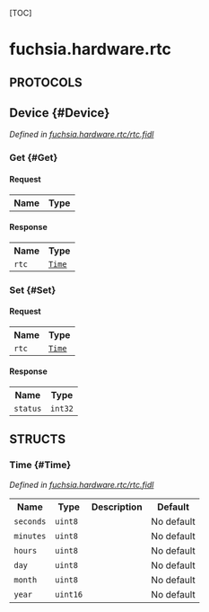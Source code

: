 [TOC]

# fuchsia.hardware.rtc


## **PROTOCOLS**

## Device {#Device}
*Defined in [fuchsia.hardware.rtc/rtc.fidl](https://fuchsia.googlesource.com/fuchsia/+/master/zircon/system/fidl/fuchsia-hardware-rtc/rtc.fidl#19)*


### Get {#Get}


#### Request
<table>
    <tr><th>Name</th><th>Type</th></tr>
    </table>


#### Response
<table>
    <tr><th>Name</th><th>Type</th></tr>
    <tr>
            <td><code>rtc</code></td>
            <td>
                <code><a class='link' href='#Time'>Time</a></code>
            </td>
        </tr></table>

### Set {#Set}


#### Request
<table>
    <tr><th>Name</th><th>Type</th></tr>
    <tr>
            <td><code>rtc</code></td>
            <td>
                <code><a class='link' href='#Time'>Time</a></code>
            </td>
        </tr></table>


#### Response
<table>
    <tr><th>Name</th><th>Type</th></tr>
    <tr>
            <td><code>status</code></td>
            <td>
                <code>int32</code>
            </td>
        </tr></table>



## **STRUCTS**

### Time {#Time}
*Defined in [fuchsia.hardware.rtc/rtc.fidl](https://fuchsia.googlesource.com/fuchsia/+/master/zircon/system/fidl/fuchsia-hardware-rtc/rtc.fidl#9)*





<table>
    <tr><th>Name</th><th>Type</th><th>Description</th><th>Default</th></tr><tr>
            <td><code>seconds</code></td>
            <td>
                <code>uint8</code>
            </td>
            <td></td>
            <td>No default</td>
        </tr><tr>
            <td><code>minutes</code></td>
            <td>
                <code>uint8</code>
            </td>
            <td></td>
            <td>No default</td>
        </tr><tr>
            <td><code>hours</code></td>
            <td>
                <code>uint8</code>
            </td>
            <td></td>
            <td>No default</td>
        </tr><tr>
            <td><code>day</code></td>
            <td>
                <code>uint8</code>
            </td>
            <td></td>
            <td>No default</td>
        </tr><tr>
            <td><code>month</code></td>
            <td>
                <code>uint8</code>
            </td>
            <td></td>
            <td>No default</td>
        </tr><tr>
            <td><code>year</code></td>
            <td>
                <code>uint16</code>
            </td>
            <td></td>
            <td>No default</td>
        </tr>
</table>













